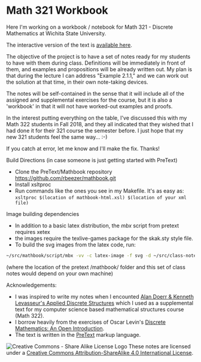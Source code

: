# Math 321 Workbook
Here I'm working on a workbook / notebook for Math 321 - Discrete Mathematics at Wichita State University.

The interactive version of the text is [available here](http://www.math.wichita.edu/discrete-book).

The objective of the project is to have a set of notes ready for my students to have with them during class. Definitions will be immediately in front of them, and examples and propositions will be already written out. My plan is that during the lecture I can address "Example 2.1.1," and we can work out the solution at that time, in their own note-taking devices. 

The notes will be self-contained in the sense that it will include all of the assigned and supplemental exercises for the course, but it is also a 'workbook' in that it will not have worked-out examples and proofs.

In the interest putting everything on the table, I've discussed this with my Math 322 students in Fall 2018, and they all indicated that they wished that I had done it for their 321 course the semester before. I just hope that my new 321 students feel the same way... :-) 

If you catch at error, let me know and I'll make the fix. Thanks!

Build Directions (in case someone is just getting started with PreText)
- Clone the PreText/Mathbook repository https://github.com/rbeezer/mathbook.git
- Install xsltproc
- Run commands like the ones you see in my Makefile. It's as easy as: 
  `xsltproc $(location of mathbook-html.xsl) $(location of your xml file)`
  
Image building dependencies
- In addition to a basic latex distribution, the *mbx* script from pretext requires xetex
- the images require the texlive-games package for the skak.sty style file.
- To build the svg images from the latex code, run: 
```bash
~/src/mathbook/script/mbx -vv -c latex-image -f svg -d ~/src/class-notes/images ~/src/class-notes/class-notes.xml
```
(where the location of the pretext /mathbook/ folder and this set of class notes would depend on your own machine)

  
Acknowledgements: 
- I was inspired to write my notes when I encounted [Alan Doerr & Kenneth Levasseur's Applied Discrete Structures](https://github.com/klevasseur/ads) which I used as a supplemental text for my computer science based mathematical structures course (Math 322).
- I borrow heavily from the exercises of Oscar Levin's [Discrete Mathematics: An Open Introduction](https://github.com/oscarlevin/discrete-book).
- The text is written in the [PreText](https://github.com/rbeezer/mathbook.git) markup language.

![Creative Commons - Share Alike License Logo](https://i.creativecommons.org/l/by-sa/4.0/88x31.png) These notes are licensed under a [Creative Commons Attribution-ShareAlike 4.0 International License](http://creativecommons.org/licenses/by-sa/4.0/).
